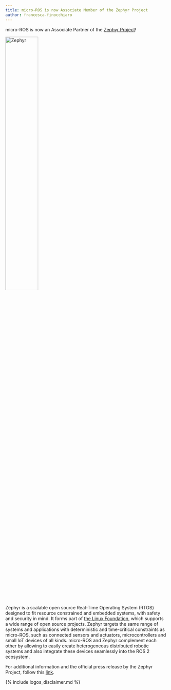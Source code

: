 ```yaml
---
title: micro-ROS is now Associate Member of the Zephyr Project
author: francesca-finocchiaro
---
```


micro-ROS is now an Associate Partner of the [Zephyr Project](https://www.zephyrproject.org/)!

<img alt="Zephyr" src="https://upload.wikimedia.org/wikipedia/commons/2/2d/Zephyr-logo.png" width="45%"/>

Zephyr is a scalable open source Real-Time Operating System (RTOS) designed to fit resource constrained and embedded systems, with safety and security in mind. It forms part of [the Linux Foundation](https://www.linuxfoundation.org/), which supports a wide range of open source projects. Zephyr targets the same range of systems and applications with deterministic and time-critical constraints as micro-ROS, such as connected sensors and actuators, microcontrollers and small IoT devices of all kinds. micro-ROS and Zephyr complement each other by allowing to easily create heterogeneous distributed robotic systems and also integrate these devices seamlessly into the ROS 2 ecosystem.

For additional information and the official press release by the Zephyr Project, follow this [link](https://www.zephyrproject.org/google-and-facebook-select-zephyr-rtos-for-next-generation-products/).

{% include logos_disclaimer.md %}
